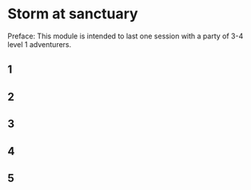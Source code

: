 # Storm at sanctuary
Preface: This module is intended to last one session with a party of 3-4 
level 1 adventurers.

## 1 
## 2
## 3
## 4
## 5